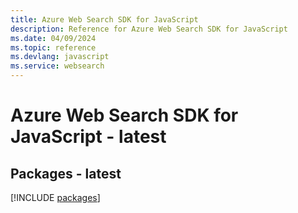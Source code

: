 ```yaml
---
title: Azure Web Search SDK for JavaScript
description: Reference for Azure Web Search SDK for JavaScript
ms.date: 04/09/2024
ms.topic: reference
ms.devlang: javascript
ms.service: websearch
---
```

# Azure Web Search SDK for JavaScript - latest
## Packages - latest
[!INCLUDE [packages](web-search-index.md)]